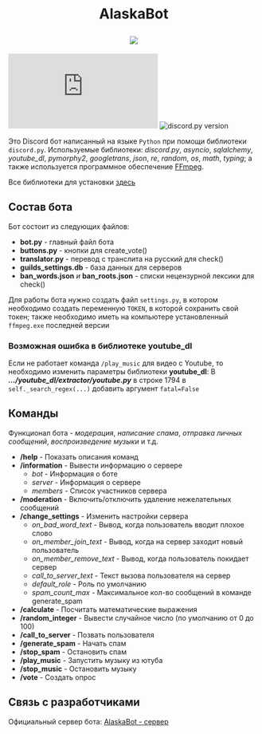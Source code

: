 <h1 align="center"> 
  <p> AlaskaBot </p>
  <img src="https://user-images.githubusercontent.com/117539159/231544944-244326ad-60f5-42d9-9b4f-db13ffde0158.png" /> 
</h1>

![Python versions](https://img.shields.io/pypi/pyversions/discord.py)
![discord.py version](https://img.shields.io/badge/discord.py-2.2.2-green)

Это Discord бот написанный на языке `Python` при помощи библиотеки `discord.py`.
Используемые библиотеки: *discord.py*, *asyncio*, *sqlalchemy*, *youtube_dl*, *pymorphy2*,
*googletrans*, *json*, *re*, *random*, *os*, *math*, *typing*; 
а также используется программное обеспечение [FFmpeg](https://ffmpeg.org/).

Все библиотеки для установки [здесь](requirements.txt)

## Состав бота

  Бот состоит из следующих файлов:

  + **bot.py** - главный файл бота
  + **buttons.py** - кнопки для create_vote()
  + **translator.py** - перевод с транслита на русский для check()
  + **guilds_settings.db** - база данных для серверов
  + **ban_words.json** *и* **ban_roots.json** - списки нецензурной лексики для check()

  Для работы бота нужно создать файл `settings.py`, в котором необходимо создать переменную `TOKEN`, в которой сохранить свой токен;
  также необходимо иметь на компьютере установленный `ffmpeg.exe` последней версии

### Возможная ошибка в библиотеке youtube_dl

  Если не работает команда `/play_music` для видео с Youtube, то необходимо изменить параметры библиотеки **youtube_dl**: В ***.../youtube_dl/extractor/youtube.py*** в строке 1794 в `self._search_regex(...)` добавить аргумент `fatal=False`
  
## Команды
  
  Функционал бота - *модерация*, *написание спама*, *отправка личных сообщений*, *воспроизведение музыки* и т.д.
  
  + **/help** - Показать описания команд
  + **/information** - Вывести информацию о сервере
    + *bot* - Информация о боте
    + *server* - Информация о сервере
    + *members* - Список участников сервера 
  + **/moderation** - Включить/отключить удаление нежелательных сообщений
  + **/change_settings** - Изменить настройки сервера
    + *on_bad_word_text* - Вывод, когда пользователь вводит плохое слово
    + *on_member_join_text* - Вывод, когда на сервер заходит новый пользователь
    + *on_member_remove_text* - Вывод, когда пользователь покидает сервер
    + *call_to_server_text* - Текст вызова пользователя на сервер
    + *default_role* - Роль по умолчанию
    + *spam_count_max* - Максимальное кол-во сообщений в команде generate_spam
  + **/calculate** - Посчитать математические выражения
  + **/random_integer** - Вывести случайное число (по умолчанию от 0 до 100)
  + **/call_to_server** - Позвать пользователя
  + **/generate_spam** - Начать спам
  + **/stop_spam** - Остановить спам
  + **/play_music** - Запустить музыку из ютуба
  + **/stop_music** - Остановить музыку
  + **/vote** - Создать опрос

## Связь с разработчиками

Официальный сервер бота: [AlaskaBot - сервер](https://discord.gg/X3WjJPAEsV)

